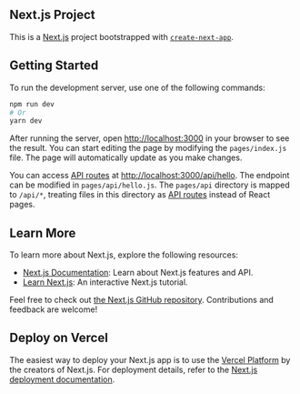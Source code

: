 
## Next.js Project

This is a [Next.js](https://nextjs.org/) project bootstrapped with [`create-next-app`](https://github.com/vercel/next.js/tree/canary/packages/create-next-app).

## Getting Started

To run the development server, use one of the following commands:

```bash
npm run dev
# Or
yarn dev
```

After running the server, open [http://localhost:3000](http://localhost:3000) in your browser to see the result. You can start editing the page by modifying the `pages/index.js` file. The page will automatically update as you make changes.

You can access [API routes](https://nextjs.org/docs/api-routes/introduction) at [http://localhost:3000/api/hello](http://localhost:3000/api/hello). The endpoint can be modified in `pages/api/hello.js`. The `pages/api` directory is mapped to `/api/*`, treating files in this directory as [API routes](https://nextjs.org/docs/api-routes/introduction) instead of React pages.

## Learn More

To learn more about Next.js, explore the following resources:

- [Next.js Documentation](https://nextjs.org/docs): Learn about Next.js features and API.
- [Learn Next.js](https://nextjs.org/learn): An interactive Next.js tutorial.

Feel free to check out [the Next.js GitHub repository](https://github.com/vercel/next.js/). Contributions and feedback are welcome!

## Deploy on Vercel

The easiest way to deploy your Next.js app is to use the [Vercel Platform](https://vercel.com/new?utm_medium=default-template&filter=next.js&utm_source=create-next-app&utm_campaign=create-next-app-readme) by the creators of Next.js. For deployment details, refer to the [Next.js deployment documentation](https://nextjs.org/docs/deployment).
